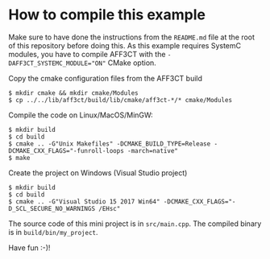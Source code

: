 # How to compile this example

Make sure to have done the instructions from the `README.md` file at the root of this repository before doing this.
As this example requires SystemC modules, you have to compile AFF3CT with the `-DAFF3CT_SYSTEMC_MODULE="ON"` CMake option.

Copy the cmake configuration files from the AFF3CT build

	$ mkdir cmake && mkdir cmake/Modules
	$ cp ../../lib/aff3ct/build/lib/cmake/aff3ct-*/* cmake/Modules

Compile the code on Linux/MacOS/MinGW:

	$ mkdir build
	$ cd build
	$ cmake .. -G"Unix Makefiles" -DCMAKE_BUILD_TYPE=Release -DCMAKE_CXX_FLAGS="-funroll-loops -march=native"
	$ make

Create the project on Windows (Visual Studio project)

	$ mkdir build
	$ cd build
	$ cmake .. -G"Visual Studio 15 2017 Win64" -DCMAKE_CXX_FLAGS="-D_SCL_SECURE_NO_WARNINGS /EHsc"

The source code of this mini project is in `src/main.cpp`.
The compiled binary is in `build/bin/my_project`.

Have fun :-)!
